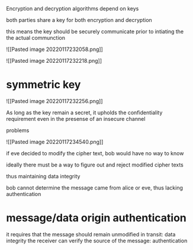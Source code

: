 Encryption and decryption algorithms depend on keys

both parties share a key for both encryption and decryption

this means the key should be securely communicate prior to intiating the the actual communction

![[Pasted image 20220117232058.png]]

![[Pasted image 20220117232218.png]]

# symmetric key

![[Pasted image 20220117232256.png]]

As long as the key remain a secret, it upholds the confidentiality requirement even in the presense of an insecure channel

problems

![[Pasted image 20220117234540.png]]

if eve decided to modify the cipher text, bob would have no way to know

ideally there must be a way to figure out and reject modified cipher texts

thus maintaining data integrity

bob cannot determine the message came from alice or eve, thus lacking authentication

# message/data origin authentication

it requires that 
the message should remain unmodified in transit: data integrity
the receiver can verify the source of the message: authentication

